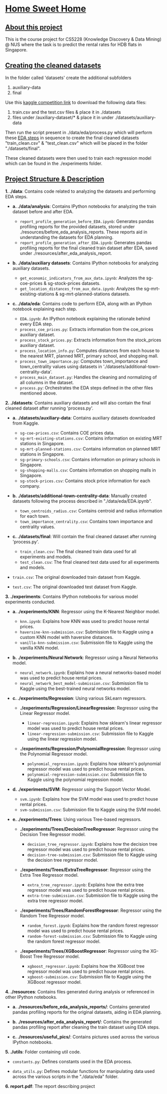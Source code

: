# <u>Home Sweet Home</u>

## <u>About this project</u>

This is the course project for CS5228 (Knowledge Discovery & Data Mining) @ NUS where the task is to predict the rental rates for HDB flats in Singapore.

## <u>Creating the cleaned datasets</u>

In the  folder called 'datasets' create the additional subfolders
1. auxiliary-data
2. final

Use this <a href="https://www.kaggle.com/competitions/cs5228-2310-final-project/data">kaggle competition link</a> to download the following data files:
1. train.csv and the test.csv files & place it in ./datasets
2. files under /auxiliary-dataset/* & place it in under ./datasets/auxiliary-data

Then run the script present in ./data/eda/process.py which will perform these <a href="https://github.com/ParasharaRamesh/Home-sweet-home/blob/main/data/eda/EDA.ipynb">EDA steps</a> in sequence to create the final cleaned datasets "train_clean.csv" & "test_clean.csv" which will be placed in the folder "./datasets/final".

These cleaned datasets were then used to train each regression model which can be found in the ./experiments folder.

## <u>Project Structure & Description</u>

**1. ./data**: Contains code related to analyzing the datasets and performing EDA steps.

- **a. ./data/analysis**: Contains IPython notebooks for analyzing the train dataset before and after EDA.
  - `report_profile_generation_before_EDA.ipynb`: Generates pandas profiling reports for the provided datasets, stored under ./resources/before_eda_analysis_reports. These reports aid in understanding the datasets for EDA planning.
  - `report_profile_generation_after_EDA.ipynb`: Generates pandas profiling reports for the final cleaned train dataset after EDA, saved under ./resources/after_eda_analysis_report.

- **b. ./data/auxiliary datasets**: Contains IPython notebooks for analyzing auxiliary datasets.
  - `get_economic_indicators_from_aux_data.ipynb`: Analyzes the sg-coe-prices & sg-stock-prices datasets.
  - `get_location_distances_from_aux_data.ipynb`: Analyzes the sg-mrt-existing-stations & sg-mrt-planned-stations datasets.

- **c. ./data/eda**: Contains code to perform EDA, along with an IPython notebook explaining each step.
  - `EDA.ipynb`: An IPython notebook explaining the rationale behind every EDA step.
  - `process_coe_prices.py`: Extracts information from the coe_prices auxiliary dataset.
  - `process_stock_prices.py`: Extracts information from the stock_prices auxiliary dataset.
  - `process_location_info.py`: Computes distances from each house to the nearest MRT, planned MRT, primary school, and shopping mall.
  - `process_town_importance.py`: Computes town_importance and town_centrality values using datasets in './datasets/additional-town-centrality-data'.
  - `process_main_dataset.py`: Handles the cleaning and normalizing of all columns in the dataset.
  - `process.py`: Orchestrates the EDA steps defined in the other files mentioned above.

**2. ./datasets**: Contains auxiliary datasets and will also contain the final cleaned dataset after running 'process.py'.

- **a. ./datasets/auxiliary-data**: Contains auxiliary datasets downloaded from Kaggle.
  - `sg-coe-prices.csv`: Contains COE prices data.
  - `sg-mrt-existing-stations.csv`: Contains information on existing MRT stations in Singapore.
  - `sg-mrt-planned-stations.csv`: Contains information on planned MRT stations in Singapore.
  - `sg-primary-schools.csv`: Contains information on primary schools in Singapore.
  - `sg-shopping-malls.csv`: Contains information on shopping malls in Singapore.
  - `sg-stock-prices.csv`: Contains stock price information for each company.

- **b. ./datasets/additional-town-centrality-data**: Manually created datasets following the process described in "./data/eda/EDA.ipynb".
  - `town_centroids_radius.csv`: Contains centroid and radius information for each town.
  - `town_importance_centrality.csv`: Contains town importance and centrality values.

- **c. ./datasets/final**: Will contain the final cleaned dataset after running 'process.py'.
  - `train_clean.csv`: The final cleaned train data used for all experiments and models.
  - `test_clean.csv`: The final cleaned test data used for all experiments and models.

- `train.csv`: The original downloaded train dataset from Kaggle.
- `test.csv`: The original downloaded test dataset from Kaggle.

**3. ./experiments**: Contains IPython notebooks for various model experiments conducted.

- **a. ./experiments/KNN**: Regressor using the K-Nearest Neighbor model.
  - `knn.ipynb`: Explains how KNN was used to predict house rental prices.
  - `haversine-knn-submission.csv`: Submission file to Kaggle using a custom KNN model with haversine distances.
  - `vanilla-knn-submission.csv`: Submission file to Kaggle using the vanilla KNN model.

- **b. ./experiments/Neural Network**: Regressor using a Neural Networks model.
  - `neural_network.ipynb`: Explains how a neural networks-based model was used to predict house rental prices.
  - `neural_network_best_model-submission.csv`: Submission file to Kaggle using the best-trained neural networks model.

- **c. ./experiments/Regression**: Using various SkLearn regressors.
  - **./experiments/Regression/LinearRegression**: Regressor using the Linear Regressor model.
    - `linear-regression.ipynb`: Explains how sklearn's linear regressor model was used to predict house rental prices.
    - `linear-regression-submission.csv`: Submission file to Kaggle using the linear regression model.

  - **./experiments/Regression/PolynomialRegression**: Regressor using the Polynomial Regressor model.
    - `polynomial_regression.ipynb`: Explains how sklearn's polynomial regressor model was used to predict house rental prices.
    - `polynomial-regression-submission.csv`: Submission file to Kaggle using the polynomial regression model.

- **d. ./experiments/SVM**: Regressor using the Support Vector Model.
  - `svm.ipynb`: Explains how the SVM model was used to predict house rental prices.
  - `svm-submission.csv`: Submission file to Kaggle using the SVM model.

- **e. ./experiments/Trees**: Using various Tree-based regressors.
  - **./experiments/Trees/DecisionTreeRegressor**: Regressor using the Decision Tree Regressor model.
    - `decision_tree_regressor.ipynb`: Explains how the decision tree regressor model was used to predict house rental prices.
    - `decision-tree-submission.csv`: Submission file to Kaggle using the decision tree regressor model.

  - **./experiments/Trees/ExtraTreeRegressor**: Regressor using the Extra Tree Regressor model.
    - `extra_tree_regressor.ipynb`: Explains how the extra tree regressor model was used to predict house rental prices.
    - `extra-tree-submission.csv`: Submission file to Kaggle using the extra tree regressor model.

  - **./experiments/Trees/RandomForestRegressor**: Regressor using the Random Tree Regressor model.
    - `random_forest.ipynb`: Explains how the random forest regressor model was used to predict house rental prices.
    - `random-forest-submission.csv`: Submission file to Kaggle using the random forest regressor model.

  - **./experiments/Trees/XGBoostRegressor**: Regressor using the XG-Boost Tree Regressor model.
    - `xgboost_regressor.ipynb`: Explains how the XGBoost tree regressor model was used to predict house rental prices.
    - `xgboost-submission.csv`: Submission file to Kaggle using the XGBoost regressor model.

**4. ./resources**: Contains files generated during analysis or referenced in other IPython notebooks.

- **a. ./resources/before_eda_analysis_reports/**: Contains generated pandas profiling reports for the original datasets, aiding in EDA planning.

- **b. ./resources/after_eda_analysis_report/**: Contains the generated pandas profiling report after cleaning the train dataset using EDA steps.

- **c. ./resources/useful_pics/**: Contains pictures used across the various IPython notebooks.

**5. ./utils**: Folder containing util code.

- `constants.py`: Defines constants used in the EDA process.

- `data_utils.py`: Defines modular functions for manipulating data used across the various scripts in the "./data/eda" folder.

**6. report.pdf**: The report describing project